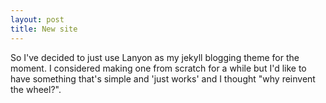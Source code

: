 ```yaml
---
layout: post
title: New site
---
```


So I've decided to just use Lanyon as my jekyll blogging theme for the moment. I considered making one from scratch for a while but I'd like to have something that's simple and 'just works' and I thought "why reinvent the wheel?".